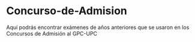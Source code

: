 # Concurso-de-Admision

Aquí podrás encontrar exámenes de años anteriores que se usaron en los Concursos de Admisión al GPC-UPC
